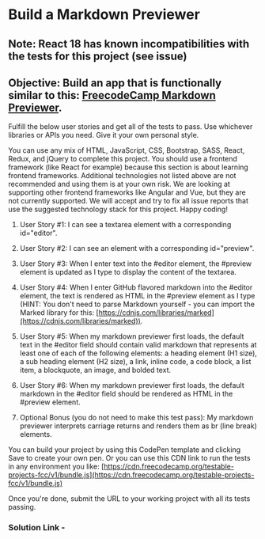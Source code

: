 # Build a Markdown Previewer

## Note: React 18 has known incompatibilities with the tests for this project (see issue)

## Objective: Build an app that is functionally similar to this: [FreecodeCamp Markdown Previewer](https://markdown-previewer.freecodecamp.rocks/).

Fulfill the below user stories and get all of the tests to pass. Use whichever libraries or APIs you need. Give it your own personal style.

You can use any mix of HTML, JavaScript, CSS, Bootstrap, SASS, React, Redux, and jQuery to complete this project. You should use a frontend framework (like React for example) because this section is about learning frontend frameworks. Additional technologies not listed above are not recommended and using them is at your own risk. We are looking at supporting other frontend frameworks like Angular and Vue, but they are not currently supported. We will accept and try to fix all issue reports that use the suggested technology stack for this project. Happy coding!

1. User Story #1: I can see a textarea element with a corresponding id="editor".

2. User Story #2: I can see an element with a corresponding id="preview".

3. User Story #3: When I enter text into the #editor element, the #preview element is updated as I type to display the content of the textarea.

4. User Story #4: When I enter GitHub flavored markdown into the #editor element, the text is rendered as HTML in the #preview element as I type (HINT: You don't need to parse Markdown yourself - you can import the Marked library for this: [https://cdnjs.com/libraries/marked](https://cdnjs.com/libraries/marked)).

5. User Story #5: When my markdown previewer first loads, the default text in the #editor field should contain valid markdown that represents at least one of each of the following elements: a heading element (H1 size), a sub heading element (H2 size), a link, inline code, a code block, a list item, a blockquote, an image, and bolded text.

6. User Story #6: When my markdown previewer first loads, the default markdown in the #editor field should be rendered as HTML in the #preview element.

7. Optional Bonus (you do not need to make this test pass): My markdown previewer interprets carriage returns and renders them as br (line break) elements.

You can build your project by using this CodePen template and clicking Save to create your own pen. Or you can use this CDN link to run the tests in any environment you like: [https://cdn.freecodecamp.org/testable-projects-fcc/v1/bundle.js](https://cdn.freecodecamp.org/testable-projects-fcc/v1/bundle.js)

Once you're done, submit the URL to your working project with all its tests passing.

### Solution Link -
